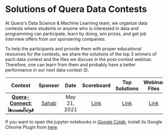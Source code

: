 # Solutions of Quera Data Contests

At Quera's Data Science & Machine Learning team, we organize data contests where students or anyone who is interested in data and programming can participate, learn by doing, win prizes, and get job interview offers from our sponsering companies.

To help the participants and provide them with proper educaitonal resources for the contests, we share the solutions of the top 3 winners of each data contest and the files we discuss in the post-contest webinar. Therefore, one can learn from them and probably have a better performance in our next data contest :blush:.

<center>

| Contest | Sponser | Date | Scoreboard | Top Solutions | Webinar Files | Webinar Video | 
|:------:|:------:|:----:|:----------:|:-------------:|:------------:|:-------:|
| [**Quera-Connect: فوتبالیست‌ها**](https://quera.ir/contest/assignments/28792/problems) | [Sahab](https://www.sahab.ir) | May 21, 2021 | [Link](https://quera.ir/contest/assignments/28792/scoreboard/) | [Link](https://github.com/QueraTeam/data-contests/tree/main/contests/footballers) | [Link](https://github.com/QueraTeam/data-contests/tree/main/contests/footballers/webinar) |[Link](https://www.aparat.com/v/LyM5E) |

</center>

If you want to open the jupyter notebooks in [Google Colab](https://research.google.com/colaboratory/), install its Google Chrome Plugin from [here](https://chrome.google.com/webstore/detail/open-in-colab/iogfkhleblhcpcekbiedikdehleodpjo?hl=en).
